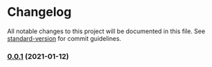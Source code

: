 # Changelog

All notable changes to this project will be documented in this file. See [standard-version](https://github.com/conventional-changelog/standard-version) for commit guidelines.

### [0.0.1](https://github.com/Stuff-Mods/MHW-TheFlash/compare/v0.0.0...v0.0.1) (2021-01-12)
